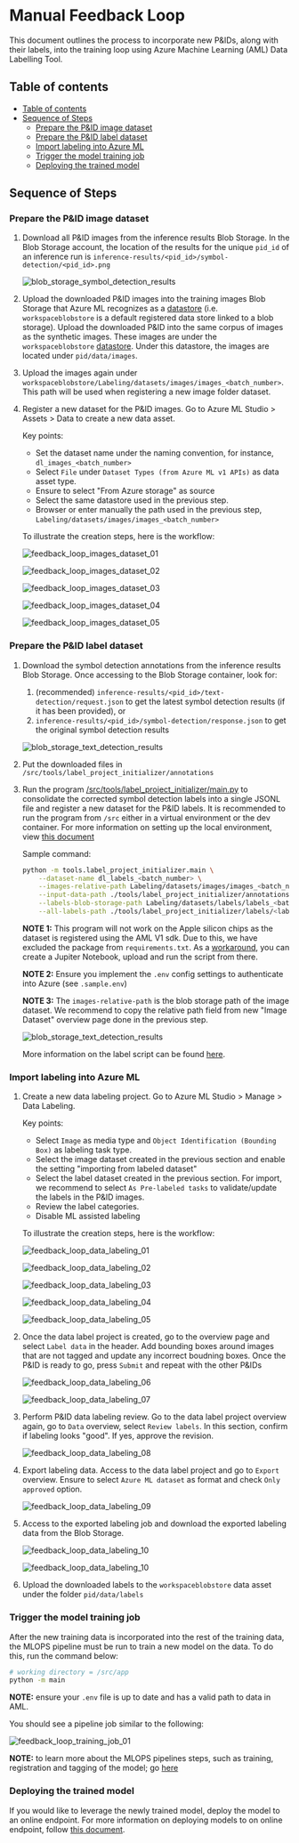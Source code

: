 # Manual Feedback Loop  <!-- omit from toc -->

This document outlines the process to incorporate new P&IDs, along with their labels, into the training loop using
Azure Machine Learning (AML) Data Labelling Tool.

## Table of contents

- [Table of contents](#table-of-contents)
- [Sequence of Steps](#sequence-of-steps)
  - [Prepare the P\&ID image dataset](#prepare-the-pid-image-dataset)
  - [Prepare the P\&ID label dataset](#prepare-the-pid-label-dataset)
  - [Import labeling into Azure ML](#import-labeling-into-azure-ml)
  - [Trigger the model training job](#trigger-the-model-training-job)
  - [Deploying the trained model](#deploying-the-trained-model)

## Sequence of Steps

### Prepare the P&ID image dataset

1. Download all P&ID images from the inference results Blob Storage. In the Blob Storage account,
the location of the results for the unique `pid_id` of an inference run is `inference-results/<pid_id>/symbol-detection/<pid_id>.png`

    ![blob_storage_symbol_detection_results](./images/feedback_loop_blob_storage_symbol_detection_results.png)

1. Upload the downloaded P&ID images into the training images Blob Storage that Azure ML recognizes as a
[datastore](https://learn.microsoft.com/en-us/azure/machine-learning/concept-data?view=azureml-api-2#datastore) (i.e.
`workspaceblobstore` is a default registered data store linked to a blob storage).
    Upload the downloaded P&ID into the same corpus of images as the synthetic images.
    These images are under the `workspaceblobstore` [datastore](https://learn.microsoft.com/en-us/azure/machine-learning/concept-data?view=azureml-api-2#datastore).
    Under this datastore, the images are located under `pid/data/images`.

1. Upload the images again under `workspaceblobstore/Labeling/datasets/images/images_<batch_number>`.
    This path will be used when registering a new image folder dataset.

1. Register a new dataset for the P&ID images. Go to Azure ML Studio > Assets > Data to create a new data asset.

    Key points:

    - Set the dataset name under the naming convention, for instance, `dl_images_<batch_number>`
    - Select `File` under `Dataset Types (from Azure ML v1 APIs)` as data asset type.
    - Ensure to select "From Azure storage" as source
    - Select the same datastore used in the previous step.
    - Browser or enter manually the path used in the previous step, `Labeling/datasets/images/images_<batch_number>`

    To illustrate the creation steps, here is the workflow:

    ![feedback_loop_images_dataset_01](./images/feedback_loop_images_dataset_01.png)

    ![feedback_loop_images_dataset_02](./images/feedback_loop_images_dataset_02.png)

    ![feedback_loop_images_dataset_03](./images/feedback_loop_images_dataset_03.png)

    ![feedback_loop_images_dataset_04](./images/feedback_loop_images_dataset_04.png)

    ![feedback_loop_images_dataset_05](./images/feedback_loop_images_dataset_05.png)

### Prepare the P&ID label dataset

1. Download the symbol detection annotations from the inference results Blob Storage. Once accessing to the
Blob Storage container, look for:

    1. (recommended) `inference-results/<pid_id>/text-detection/request.json` to get the latest symbol detection results (if it has been
       provided), or
    2. `inference-results/<pid_id>/symbol-detection/response.json` to get the original symbol detection results

    ![blob_storage_text_detection_results](./images/feedback_loop_blob_storage_text_detection_results.png)

1. Put the downloaded files in `/src/tools/label_project_initializer/annotations`

1. Run the program [/src/tools/label_project_initializer/main.py](../src/tools/label_project_initializer/main.py) to
consolidate the corrected symbol detection labels into a single JSONL file and register a new dataset for the P&ID labels.
It is recommended to run the program from `/src` either in a virtual environment or the dev container.
For more information on setting up the local environment, view [this document](./local_development_setup.md)

    Sample command:

    ```bash
    python -m tools.label_project_initializer.main \
        --dataset-name dl_labels_<batch_number> \
        --images-relative-path Labeling/datasets/images/images_<batch_number> \
        --input-data-path ./tools/label_project_initializer/annotations \
        --labels-blob-storage-path Labeling/datasets/labels/labels_<batch_number> \
        --all-labels-path ./tools/label_project_initializer/labels/<label_file>.json
    ```

    **NOTE 1:** This program will not work on the Apple silicon chips as the dataset is registered using the AML V1 sdk.
    Due to this, we have excluded the package from `requirements.txt`. As a [workaround](./local_development_setup.md#running-issues-for-mac-m1m2-users), you can create a Jupiter Notebook, upload
    and run the script from there.

    **NOTE 2:** Ensure you implement the `.env` config settings to authenticate into Azure (see `.sample.env`)

    **NOTE 3:** The `images-relative-path` is the blob storage path of the image dataset. We recommend to copy the
    relative path field from new "Image Dataset" overview page done in the previous step.

    ![blob_storage_text_detection_results](./images/feedback_loop_images_dataset_overview_page.png)

    More information on the label script can be found [here](../src/tools/README.md#label-project-initializer).

### Import labeling into Azure ML

1. Create a new data labeling project. Go to Azure ML Studio > Manage > Data Labeling.

    Key points:

    - Select `Image` as media type and `Object Identification (Bounding Box)` as labeling task type.
    - Select the image dataset created in the previous section and enable the setting "importing from labeled dataset"
    - Select the label dataset created in the previous section. For import, we recommend to select `As Pre-labeled tasks` to
      validate/update the labels in the P&ID images.
    - Review the label categories.
    - Disable ML assisted labeling

    To illustrate the creation steps, here is the workflow:

    ![feedback_loop_data_labeling_01](./images/feedback_loop_data_labeling_01.png)

    ![feedback_loop_data_labeling_02](./images/feedback_loop_data_labeling_02.png)

    ![feedback_loop_data_labeling_03](./images/feedback_loop_data_labeling_03.png)

    ![feedback_loop_data_labeling_04](./images/feedback_loop_data_labeling_04.png)

    ![feedback_loop_data_labeling_05](./images/feedback_loop_data_labeling_05.png)

1. Once the data label project is created, go to the overview page and select `Label data` in the header.
   Add bounding boxes around images that are not tagged and update any incorrect boudning boxes.
   Once the P&ID is ready to go, press `Submit` and repeat with the other P&IDs

    ![feedback_loop_data_labeling_06](./images/feedback_loop_data_labeling_06.png)

    ![feedback_loop_data_labeling_07](./images/feedback_loop_data_labeling_07.png)

1. Perform P&ID data labeling review. Go to the data label project overview again, go to `Data` overview, select `Review labels`.
In this section, confirm if labeling looks "good". If yes, approve the revision.

    ![feedback_loop_data_labeling_08](./images/feedback_loop_data_labeling_08.png)

1. Export labeling data. Access to the data label project and go to `Export` overview. Ensure to select `Azure ML dataset` as
format and check `Only approved` option.

    ![feedback_loop_data_labeling_09](./images/feedback_loop_data_labeling_09.png)

1. Access to the exported labeling job and download the exported labeling data from the Blob Storage.

    ![feedback_loop_data_labeling_10](./images/feedback_loop_data_labeling_10.png)

    ![feedback_loop_data_labeling_10](./images/feedback_loop_data_labeling_11.png)

1. Upload the downloaded labels to the `workspaceblobstore` data asset under the folder `pid/data/labels`

### Trigger the model training job

After the new training data is incorporated into the rest of the training data,
the MLOPS pipeline must be run to train a new model on the data.
To do this, run the command below:

```bash
# working directory = /src/app
python -m main
```

**NOTE:** ensure your `.env` file is up to date and has a valid path to data in AML.

You should see a pipeline job similar to the following:

![feedback_loop_training_job_01](./images/feedback_loop_training_job_01.png)

**NOTE:** to learn more about the MLOPS pipelines steps, such as training, registration and tagging of the model;
go [here](./aml_pipeline_modules.md#aml-pipeline-steps)

### Deploying the trained model

If you would like to leverage the newly trained model, deploy the model to an online endpoint.
For more information on deploying models to on online endpoint, follow [this document](./online_endpoint_deployment.md).